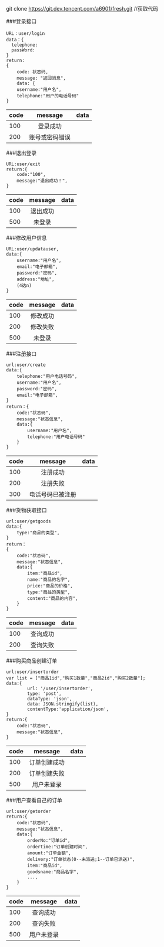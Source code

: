 git clone https://git.dev.tencent.com/a6901/fresh.git    //获取代码

###登录接口
~~~
URL：user/login
data：{
  telephone:
  passWord:
}
return:
{
    code: 状态码,
    message: "返回消息",
    data: {
	username:"用户名",
    telephone:"用户的电话号码"
}
~~~
code|message|data
:--|:--:|:--:   
100|登录成功|
200|账号或密码错误|

###退出登录
~~~
URL:user/exit
return:{
	code:"100",
    message:"退出成功！",
}
~~~
code|message|data
:--|:--:|:--:
100|退出成功|
500|未登录|

###修改用户信息
~~~
URL:user/updatauser,
data:{
	username:"用户名",
    email:"电子邮箱",
    password:"密码",
    address:"地址",
    (4选n)
}
~~~
code|message|data
:--|:--:|:--:
100|修改成功|
200|修改失败|
500|未登录|


###注册接口
~~~
url:user/create
data:{
	telephone:"用户电话号码",
    username:"用户名",
    password:"密码",
    email:"电子邮箱",
}
return：{
	code:"状态码",
    message:"状态信息",
    data:{
    	username:"用户名",
        telephone:"用户电话号码"
    }
}
~~~
code|message|data
:--|:--:|:--:
100|注册成功|
200|注册失败|
300|电话号码已被注册|


###货物获取接口
~~~
url:user/getgoods
data:{
    type:"商品的类型",
}
return：
{
	code:"状态码",
    message:"状态信息",
    data:{
    	item:"商品id",
        name:"商品的名字",
        price:"商品的价格",
        type:"商品的类型",
        content:"商品的内容",
    }
}
~~~
code|message|data
:--|:--:|:--:
100|查询成功|
200|查询失败|

###购买商品创建订单
~~~
url:user/insertorder
var list = ["商品1id","购买1数量","商品2id","购买2数量"];
data:{
		url: '/user/insertorder',
    	type: 'post',
        dataType: 'json',
        data: JSON.stringify(list),
        contentType:'application/json',
}
return:{
	code:"状态码",
    message:"状态信息",
}
~~~
code|message|data
:--|:--:|:--:
100|订单创建成功|
200|订单创建失败|
500|用户未登录|

###用户查看自己的订单
~~~
url:user/getorder
return:{
	code:"状态码",
    message:"状态信息",
    data:{
		orderNo:"订单id",
        ordertime:"订单创建时间",
        amount:"订单金额",
        delivery:"订单状态(0--未派送;1--订单已派送)",
        item:"商品id",
        goodsname:"商品名字",
        ...,
    }
}
~~~
code|message|data
:--|:--:|:--:
100|查询成功|
200|查询失败|
500|用户未登录|












